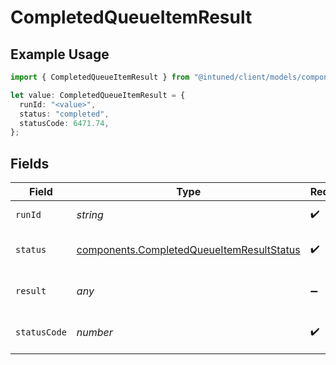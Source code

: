 # CompletedQueueItemResult

## Example Usage

```typescript
import { CompletedQueueItemResult } from "@intuned/client/models/components";

let value: CompletedQueueItemResult = {
  runId: "<value>",
  status: "completed",
  statusCode: 6471.74,
};
```

## Fields

| Field                                                                                                  | Type                                                                                                   | Required                                                                                               | Description                                                                                            |
| ------------------------------------------------------------------------------------------------------ | ------------------------------------------------------------------------------------------------------ | ------------------------------------------------------------------------------------------------------ | ------------------------------------------------------------------------------------------------------ |
| `runId`                                                                                                | *string*                                                                                               | :heavy_check_mark:                                                                                     | The run ID of the item                                                                                 |
| `status`                                                                                               | [components.CompletedQueueItemResultStatus](../../models/components/completedqueueitemresultstatus.md) | :heavy_check_mark:                                                                                     | Execution status of the item                                                                           |
| `result`                                                                                               | *any*                                                                                                  | :heavy_minus_sign:                                                                                     | The result of an API call.                                                                             |
| `statusCode`                                                                                           | *number*                                                                                               | :heavy_check_mark:                                                                                     | The API response status code                                                                           |